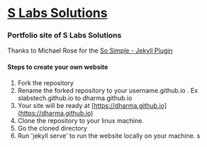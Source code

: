 # [S Labs Solutions](https://slabs.tech/)


### Portfolio site of S Labs Solutions


Thanks to Michael Rose for the [So Simple -  Jekyll Plugin](https://mmistakes.github.io/minimal-mistakes/)



#### Steps to create your own website


1. Fork the repository
2. Rename the forked repository to your username.github.io . Ex slabstech.github.io to dharma.github.io
3. Your site will be ready at [https://dharma.github.io](https://dharma.github.io)  
4. Clone the repository to your linux machine.
5. Go the cloned directory
6. Run 'jekyll serve' to run the website locally on your machine.
s
